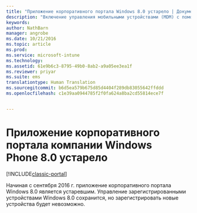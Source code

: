 ```yaml
---
title: "Приложение корпоративного портала Windows 8.0 устарело | Документы Майкрософт"
description: "Включение управления мобильными устройствами (MDM) с помощью Microsoft Intune для устройств с Windows Phone 8.0."
keywords: 
author: NathBarn
manager: angrobe
ms.date: 10/21/2016
ms.topic: article
ms.prod: 
ms.service: microsoft-intune
ms.technology: 
ms.assetid: 61e9b6c3-8795-49b0-8ab2-a9a05ee3ea1f
ms.reviewer: priyar
ms.suite: ems
translationtype: Human Translation
ms.sourcegitcommit: b6d5ea579b675d85d4404f289db83055642ffddd
ms.openlocfilehash: c1e39aa0944785f2f0fa624a8ba2cd55814ece7f


---
```


#  <a name="windows-phone-80-company-portal-app-deprecated"></a>Приложение корпоративного портала компании Windows Phone 8.0 устарело

[!INCLUDE[classic-portal](../includes/classic-portal.md)]

Начиная с сентября 2016 г. приложение корпоративного портала Windows 8.0 является устаревшим. Управление зарегистрированными устройствами Windows 8.0 сохранится, но зарегистрировать новые устройства будет невозможно.



<!--HONumber=Dec16_HO2-->


